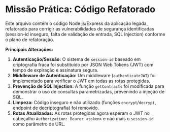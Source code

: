 # Missão Prática: Código Refatorado

Este arquivo contém o código Node.js/Express da aplicação legada, refatorado para corrigir as vulnerabilidades de segurança identificadas (session-id inseguro, falta de validação de entrada, SQL Injection) conforme o plano de refatoração.

**Principais Alterações:**

1.  **Autenticação/Sessão:** O sistema de `session-id` baseado em criptografia fraca foi substituído por JSON Web Tokens (JWT) com tempo de expiração e assinatura segura.
2.  **Middleware de Autenticação:** Um middleware (`authenticateJWT`) foi implementado para verificar o JWT em todas as rotas protegidas.
3.  **Prevenção de SQL Injection:** A função `getContracts` foi modificada para demonstrar o uso de consultas parametrizadas, prevenindo a injeção de SQL.
4.  **Limpeza:** Código inseguro e não utilizado (funções `encrypt`/`decrypt`, endpoint de decriptografia) foi removido.
5.  **Rotas Atualizadas:** As rotas protegidas agora esperam o JWT no cabeçalho `Authorization: Bearer <token>` e não mais o `session-id` como parâmetro de URL.
